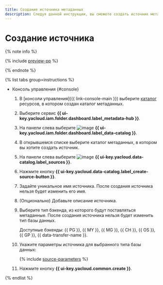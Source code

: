 ```yaml
---
title: Создание источника метаданных
description: Следуя данной инструкции, вы сможете создать источник метаданных в {{ data-catalog-full-name }}.
---
```


# Создание источника


{% note info %}

{% include [preview-pp](../../../_includes/preview-pp.md) %}

{% endnote %}


{% list tabs group=instructions %}

- Консоль управления {#console}

    1. В [консоли управления]({{ link-console-main }}) выберите [каталог](../../../resource-manager/concepts/resources-hierarchy.md#folder) ресурсов, в котором создан каталог метаданных.
    1. Выберите сервис **{{ ui-key.yacloud.iam.folder.dashboard.label_metadata-hub }}**.
    1. На панели слева выберите ![image](../../../_assets/console-icons/folder-magnifier.svg) **{{ ui-key.yacloud.iam.folder.dashboard.label_data-catalog }}**.
    1. В открывшемся списке выберите каталог метаданных, в котором вы хотите создать источник.
    1. На панели слева выберите ![image](../../../_assets/console-icons/cloud-arrow-up-in.svg) **{{ ui-key.yacloud.data-catalog.label_sources }}**.
    1. Нажмите кнопку **{{ ui-key.yacloud.data-catalog.label_create-source-button }}**.
    1. Задайте уникальное имя источника. После создания источника нельзя будет изменить его имя.
    1. (Опционально) Добавьте описание источника.
    1. Выберите тип бэкенда, из которого будут поставляться метаданные. После создания источника нельзя будет изменить тип базы данных.

       Доступные бэкенды: {{ PG }}, {{ MY }}, {{ MG }}, {{ CH }}, {{ OS }}, {{ GP }}, {{ data-transfer-name }}.
       
    1. Укажите параметры источника для выбранного типа базы данных:

        {% include [source-parameters](../../../_includes/metadata-hub/data-catalog-source-parameters.md) %}

    1. Нажмите кнопку **{{ ui-key.yacloud.common.create }}**.

{% endlist %}
